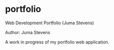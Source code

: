 # portfolio
Web Development Portfolio (Juma Stevens)

Author: Juma Stevens

A work in progress of my portfolio web application.
